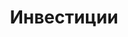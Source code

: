 ---
title: "Инвестиции"
description: "Статьи об инвестициях"
slug: "investicii"
url: "/investicii/"
---